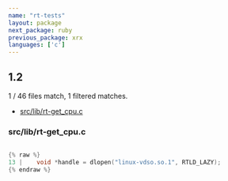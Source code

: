 ```yaml
---
name: "rt-tests"
layout: package
next_package: ruby
previous_package: xrx
languages: ['c']
---
```

## 1.2
1 / 46 files match, 1 filtered matches.

 - [src/lib/rt-get_cpu.c](#srclibrt-get_cpuc)

### src/lib/rt-get_cpu.c

```c

{% raw %}
13 | 	void *handle = dlopen("linux-vdso.so.1", RTLD_LAZY);
{% endraw %}

```